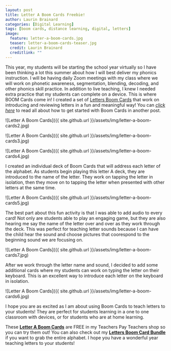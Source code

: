 ```yaml
---
layout: post
title: Letter A Boom Cards Freebie!
author: Laurin Brainard
categories: [Digital Learning]
tags: [boom cards, distance learning, digital, letters]
image:
  feature: letter-a-boom-cards.jpg
  teaser: letter-a-boom-cards-teaser.jpg
  credit: Laurin Brainard
  creditlink: ""
---
```

This year, my students will be starting the school year virtually so I have been thinking a lot this summer about how I will best deliver my phonics instruction. I will be having daily Zoom meetings with my class where we will work on phonetic awareness, segmentation, blending, decoding, and other phonics skill practice. In addition to live teaching, I knew I needed extra practice that my students can complete on a device. This is where BOOM Cards come in! I created a set of [Letters Boom Cards](https://www.teacherspayteachers.com/Product/Letters-Alphabet-Boom-Cards-Digital-Task-Cards-Distance-Learning-5813779) that work on introducing and reviewing letters in a fun and meaningful way! You can [_click here_](https://theprimarybrain.com/digital%20learning/2020/05/27/How-To-Get-Started-With-Boom-Cards/) to read all about how to get started with Boom Cards in another post.

![Letter A Boom Cards]({{ site.github.url }}/assets/img/letter-a-boom-cards2.jpg)

![Letter A Boom Cards]({{ site.github.url }}/assets/img/letter-a-boom-cards3.jpg)

![Letter A Boom Cards]({{ site.github.url }}/assets/img/letter-a-boom-cards4.jpg)

I created an individual deck of Boom Cards that will address each letter of the alphabet. As students begin playing this letter A deck, they are introduced to the name of the letter. They work on tapping the letter in isolation, then they move on to tapping the letter when presented with other letters at the same time. 

![Letter A Boom Cards]({{ site.github.url }}/assets/img/letter-a-boom-cards5.jpg)

The best part about this fun activity is that I was able to add audio to every card! Not only are students able to play an engaging game, but they are also hearing me say the name of the letter over and over as they work through the deck. This was perfect for teaching letter sounds because I can have the child hear the sound and choose pictures that coorespond to the beginning sound we are focusing on. 

![Letter A Boom Cards]({{ site.github.url }}/assets/img/letter-a-boom-cards7.jpg)

After we work through the letter name and sound, I decided to add some additional cards where my students can work on typing the letter on their keyboard. This is an excellent way to introduce each letter on the keyboard in isolation.

![Letter A Boom Cards]({{ site.github.url }}/assets/img/letter-a-boom-cards6.jpg)

I hope you are as excited as I am about using Boom Cards to teach letters to your students! They are perfect for students learning in a one to one classroom with devices, or for students who are at home learning. 

These [**Letter A Boom Cards**](https://www.teacherspayteachers.com/Product/Letter-A-Alphabet-Boom-Cards-FREEBIE-Digital-Task-Cards-Distance-Learning-5813663) are FREE in my Teachers Pay Teachers shop so you can try them out! You can also check out my [**Letters Boom Card Bundle**](https://www.teacherspayteachers.com/Product/Letters-Alphabet-Boom-Cards-Digital-Task-Cards-Distance-Learning-5813779) if you want to grab the entire alphabet. I hope you have a wonderful year teaching letters to your students!